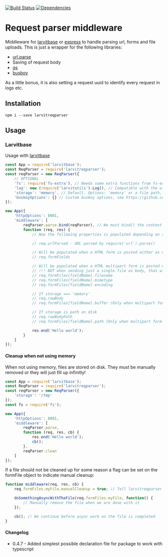 [![Build Status](https://github.com/larvit/larvitreqparser/actions/workflows/node.js.yml/badge.svg)](https://github.com/larvit/larvitreqparser/actions) [![Dependencies](https://david-dm.org/larvit/larvitreqparser.svg)](https://david-dm.org/larvit/larvitreqparser.svg)

# Request parser middleware

Middleware for [larvitbase](https://github.com/larvit/larvitbase) or [express](https://expressjs.com/) to handle parsing url, forms and file uploads. This is just a wrapper for the following libraries:

* [url.parse](https://nodejs.org/api/url.html#url_url_parse_urlstring_parsequerystring_slashesdenotehost)
* Saving of request body
* [qs](https://github.com/ljharb/qs)
* [busboy](https://github.com/mscdex/busboy)

As a little bonus, it is also setting a request uuid to identify every request in logs etc.

## Installation

```shell
npm i --save larvitreqparser
```

## Usage

### Larvitbase

Usage with [larvitbase](https://github.com/larvit/larvitbase)

```javascript
const App = require('larvitbase');
const ReqParser = require('larvitreqparser');
const reqParser = new ReqParser({
	// OPTIONAL
	'fs': require('fs-extra'), // Needs some extra functions from fs-extra
	'log': new (require('larvitutils').Log(), // Compatible with the winston logging library
	'storage': 'memory', // Default. Options: 'memory' or a file path, for example '/tmp'.
	'busboyOptions': {} // Custom busboy options, see https://github.com/mscdex/busboy for options
});

new App({
	'httpOptions': 8001,
	'middleware': [
		reqParser.parse.bind(reqParser), // We must bind() the context or we'll lose it
		function (req, res) {
			// Now the following properties is populated depending on the request type:

			// req.urlParsed - URL parsed by require('url').parse()

			// Will be populated when a HTML form is posted either as multipart or as default html form.
			// req.formFields

			// Will be populated when a HTML multipart form is posted with files
			// !!! NOT when sending just a single file as body, that will only populate req.rawBody (see below)
			// req.formFiles[fieldName].filename
			// req.formFiles[fieldName].mimetype
			// req.formFiles[fieldName].encoding

			// If storage === 'memory'
			// req.rawBody
			// req.formFiles[fieldName].buffer (Only when multipart form is posted)

			// If storage is path on disk
			// req.rawBodyPath
			// req.formFiles[fieldName].path (Only when multipart form is posted)

			res.end('Hello world');
		}
	]
});
```

#### Cleanup when not using memory

When not using memory, files are stored on disk. They must be manually removed or they will just fill up infinitly!

```javascript
const App = require('larvitbase');
const ReqParser = require('larvitreqparser');
const reqParser = new ReqParser({
	'storage': '/tmp'
});
const fs = require('fs');

new App({
	'httpOptions': 8001,
	'middleware': [
		reqParser.parse,
		function (req, res, cb) {
			res.end('Hello world');
			cb();
		},
		reqParser.clean
	]
});
```

If a file should not be cleaned up for some reason a flag can be set on the formFile object to indicate manual cleanup:

```javascript
function middleware(req, res, cb) {
	req.formFiles.myFile.manualCleanup = true; // Tell larvitreqparser clean function not to remove the file

	doSomethingAsyncWithTheFile(req.formFiles.myFile, function() {
		// Manually remove the file when we are done with it
	});

	cb(); // We continue before async work on the file is completed
}
```

#### Changelog

* 0.4.7 - Added simplest possible declaration file for package to work with typescript